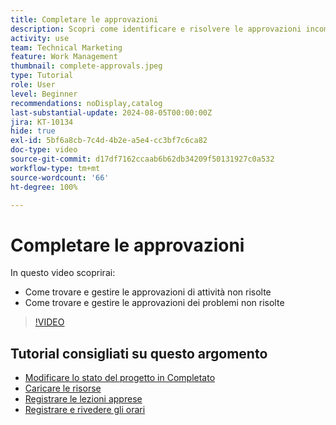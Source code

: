 ```yaml
---
title: Completare le approvazioni
description: Scopri come identificare e risolvere le approvazioni incomplete per chiudere il progetto in  [!DNL  Workfront].
activity: use
team: Technical Marketing
feature: Work Management
thumbnail: complete-approvals.jpeg
type: Tutorial
role: User
level: Beginner
recommendations: noDisplay,catalog
last-substantial-update: 2024-08-05T00:00:00Z
jira: KT-10134
hide: true
exl-id: 5bf6a8cb-7c4d-4b2e-a5e4-cc3bf7c6ca82
doc-type: video
source-git-commit: d17df7162ccaab6b62db34209f50131927c0a532
workflow-type: tm+mt
source-wordcount: '66'
ht-degree: 100%

---
```


# Completare le approvazioni

In questo video scoprirai:

* Come trovare e gestire le approvazioni di attività non risolte
* Come trovare e gestire le approvazioni dei problemi non risolte

>[!VIDEO](https://video.tv.adobe.com/v/3439422/?quality=12&learn=on&enablevpops)

## Tutorial consigliati su questo argomento

* [Modificare lo stato del progetto in Completato](/help/manage-work/projects/change-the-project-status.md)
* [Caricare le risorse](/help/manage-work/close-a-project/upload-assets.md)
* [Registrare le lezioni apprese](/help/manage-work/close-a-project/lessons-learned-from-closing-a-project.md)
* [Registrare e rivedere gli orari](/help/manage-work/close-a-project/log-and-review-hours.md)

